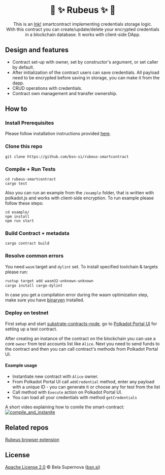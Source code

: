 <h1 align="center">
    🔑 ✨ Rubeus ✨ 🔐
</h1>

<p align="center">
This is an  <a href="https://github.com/paritytech/ink">Ink!</a> smartcontract implementing credentials storage logic. <br>
With this contract you can create/update/delete your encrypted credentials in a blockchain database. It works with client-side DApp.
</p>

## Design and features
* Contract set-up with owner, set by constructor's argument, or set caller by default.
* After initialization of the contract users can save credentials. All payload need to be encrypted before saving in storage, you can make it from the dapp.
* CRUD operations with credentials.
* Contract own management and transfer ownership.

## How to
### Install Prerequisites
Please follow installation instructions provided [here](https://docs.substrate.io/tutorials/v3/ink-workshop/pt1/#prerequisites).

### Clone this repo
```
git clone https://github.com/bsn-si/rubeus-smartcontract
```

### Compile + Run Tests
```
cd rubeus-smartcontract
cargo test
```

Also you can run an example from the `/example` folder, that is written with polkadot.js and works with client-side encryption.
To run example please follow these steps:

```
cd example/
npm install 
npm run start
```

### Build Contract + metadata
```
cargo contract build
```

### Resolve common errors
You need `wasm` target and `dylint` set.
To install specified toolchain & targets please run:

``` bash
rustup target add wasm32-unknown-unknown
cargo install cargo-dylint
```

In case you get a compilation error during the wasm optimization step, make sure you have [binaryen](https://github.com/WebAssembly/binaryen) installed.

### Deploy on testnet
First setup and start [substrate-contracts-node](https://github.com/paritytech/substrate-contracts-node), go to [Polkadot Portal UI](https://polkadot.js.org/apps/#/contracts) for setting up a test contract.

After creating an instance of the contract on the blockchain you can use a core `owner` from test accounts list like `Alice`.
Next you need to send funds to the contract and then you can call contract's methods from Polkadot Portal UI.

#### Example usage
- Instantiate new contract with `Alice` owner.
- From Polkadot Portal UI call `addCredential` method, enter any payload with a unique ID - you can generate it or choose any for test from the list
- Call method with `Execute` action on Polkadot Portal UI.
- You can load all your credentials with method `getCredentials`

A short video explaining how to comile the smart-contract:
[![compile_and_instanite](https://user-images.githubusercontent.com/98888366/199804377-519b1651-f2ef-4d3b-b1be-cf9dd634b4c4.png)](https://media.bsn.si/rubeus/compile_and_instantiate_contract.mp4)

## Related repos
[Rubeus browser extension](https://github.com/bsn-si/rubeus-client)

## License

[Apache License 2.0](https://github.com/bsn-si/rubeus-smartcontract/blob/main/LICENSE) © Bela Supernova ([bsn.si](https://bsn.si))
